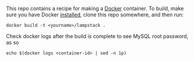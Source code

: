 This repo contains a recipe for making a [Docker](http://docker.io) container. 
To build, make sure you have Docker [installed](http://www.docker.io/gettingstarted/), clone this repo somewhere, and then run:
```
docker build -t <yourname>/lampstack .
```

Check docker logs after the build is complete to see MySQL root password, as so

```
echo $(docker logs <container-id> | sed -n 1p)
```
